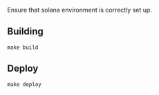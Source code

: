 Ensure that solana environment is correctly set up.
## Building

	make build

## Deploy

	make deploy
